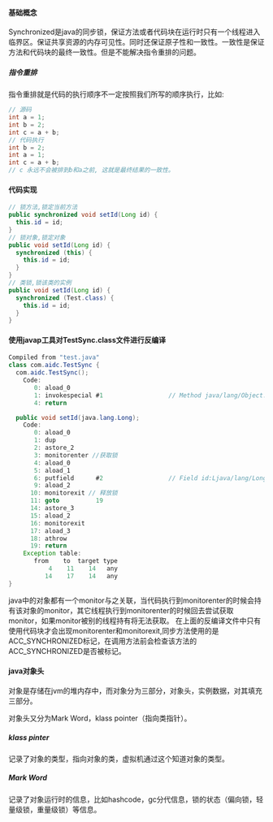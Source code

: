 #### 基础概念

Synchronized是java的同步锁，保证方法或者代码块在运行时只有一个线程进入临界区。保证共享资源的内存可见性。同时还保证原子性和一致性。一致性是保证方法和代码块的最终一致性。但是不能解决指令重排的问题。

##### 指令重排

指令重排就是代码的执行顺序不一定按照我们所写的顺序执行，比如:
```java
// 源码
int a = 1;
int b = 2;
int c = a + b;
// 代码执行
int b = 2;
int a = 1;
int c = a + b;
// c 永远不会被排到b和a之前, 这就是最终结果的一致性。
```

#### 代码实现

```java
// 锁方法,锁定当前方法
public synchronized void setId(Long id) {
  this.id = id;
}
// 锁对象,锁定对象
public void setId(Long id) {
  synchronized (this) {
    this.id = id;
  }
}
// 类锁,锁该类的实例
public void setId(Long id) {
  synchronized (Test.class) {
    this.id = id;
  }
}
```

#### 使用javap工具对TestSync.class文件进行反编译

```java
Compiled from "test.java"
class com.aidc.TestSync {
  com.aidc.TestSync();
    Code:
       0: aload_0
       1: invokespecial #1                  // Method java/lang/Object."<init>":()V
       4: return

  public void setId(java.lang.Long);
    Code:
       0: aload_0
       1: dup
       2: astore_2
       3: monitorenter //获取锁
       4: aload_0
       5: aload_1
       6: putfield      #2                  // Field id:Ljava/lang/Long;
       9: aload_2
      10: monitorexit // 释放锁
      11: goto          19
      14: astore_3
      15: aload_2
      16: monitorexit
      17: aload_3
      18: athrow
      19: return
    Exception table:
       from    to  target type
           4    11    14   any
          14    17    14   any
}
```

java中的对象都有一个monitor与之关联，当代码执行到monitorenter的时候会持有该对象的monitor，其它线程执行到monitorenter的时候回去尝试获取monitor，如果monitor被别的线程持有将无法获取。 在上面的反编译文件中只有使用代码块才会出现monitorenter和monitorexit,同步方法使用的是ACC_SYNCHRONIZED标记，在调用方法前会检查该方法的ACC_SYNCHRONIZED是否被标记。

#### java对象头

对象是存储在jvm的堆内存中，而对象分为三部分，对象头，实例数据，对其填充三部分。

对象头又分为Mark Word，klass pointer（指向类指针）。

##### klass pinter

记录了对象的类型，指向对象的类，虚拟机通过这个知道对象的类型。

##### Mark Word

记录了对象运行时的信息，比如hashcode，gc分代信息，锁的状态（偏向锁，轻量级锁，重量级锁）等信息。